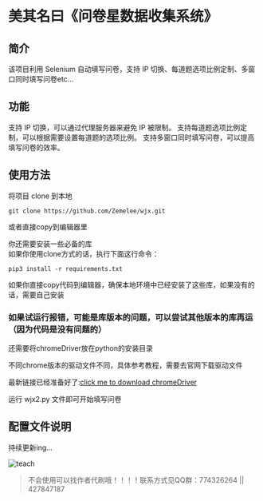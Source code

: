# 美其名曰《问卷星数据收集系统》

## 简介
该项目利用 Selenium 自动填写问卷，支持 IP 切换、每道题选项比例定制、多窗口同时填写问卷etc...

## 功能
支持 IP 切换，可以通过代理服务器来避免 IP 被限制。
支持每道题选项比例定制，可以根据需要设置每道题的选项比例。
支持多窗口同时填写问卷，可以提高填写问卷的效率。

## 使用方法
将项目 clone 到本地  

`git clone https://github.com/Zemelee/wjx.git` 

或者直接copy到编辑器里

你还需要安装一些必备的库  
如果你使用clone方式的话，执行下面这行命令：

`pip3 install -r requirements.txt`  

如果你直接copy代码到编辑器，确保本地环境中已经安装了这些库，如果没有的话，需要自己安装
### 如果试运行报错，可能是库版本的问题，可以尝试其他版本的库再运（因为代码是没有问题的）

还需要将chromeDriver放在python的安装目录  

不同chrome版本的驱动文件不同，具体参考教程，需要去官网下载驱动文件  

最新链接已经准备好了:[click me to download chromeDriver](https://googlechromelabs.github.io/chrome-for-testing/)  


运行 wjx2.py 文件即可开始填写问卷  

## 配置文件说明
持续更新ing...

![teach](http://m.qpic.cn/psc?/V532vign3NjkvZ35dIQx2uX3fa3aVAL4/ruAMsa53pVQWN7FLK88i5lSfTSQ6OF08BFA*M9LlwqQ3sgiX11ixWCwmBPJ6thBQwTupLBdc7M.vWJglrkJH5zoCMc6LTr4BwpudP.kNd*0!/b&bo=QAbcAgAAAAABB7g!&rf=viewer_4 "看我看我！！！！")

> 不会使用可以找作者代刷哦！！！！联系方式见QQ群：774326264 || 427847187